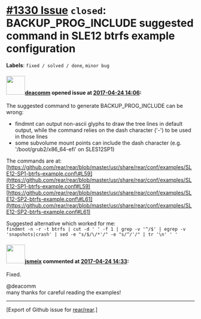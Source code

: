 [\#1330 Issue](https://github.com/rear/rear/issues/1330) `closed`: BACKUP\_PROG\_INCLUDE suggested command in SLE12 btrfs example configuration
===============================================================================================================================================

**Labels**: `fixed / solved / done`, `minor bug`

#### <img src="https://avatars.githubusercontent.com/u/27956786?v=4" width="50">[deacomm](https://github.com/deacomm) opened issue at [2017-04-24 14:06](https://github.com/rear/rear/issues/1330):

The suggested command to generate BACKUP\_PROG\_INCLUDE can be wrong:

-   findmnt can output non-ascii glyphs to draw the tree lines in
    default output, while the command relies on the dash character ('-')
    to be used in those lines
-   some subvolume mount points can include the dash character (e.g.
    '/boot/grub2/x86\_64-efi' on SLES12SP1)

The commands are at:  
[https://github.com/rear/rear/blob/master/usr/share/rear/conf/examples/SLE12-SP1-btrfs-example.conf\#L59](https://github.com/rear/rear/blob/master/usr/share/rear/conf/examples/SLE12-SP1-btrfs-example.conf#L59)  
[https://github.com/rear/rear/blob/master/usr/share/rear/conf/examples/SLE12-SP2-btrfs-example.conf\#L61](https://github.com/rear/rear/blob/master/usr/share/rear/conf/examples/SLE12-SP2-btrfs-example.conf#L61)

Suggested alternative which worked for me:  
`findmnt -n -r -t btrfs | cut -d ' ' -f 1 | grep -v '^/$' | egrep -v 'snapshots|crash' | sed -e "s/$/\/*'/" -e "s/^/'/" | tr '\n' ' '`

#### <img src="https://avatars.githubusercontent.com/u/1788608?u=925fc54e2ce01551392622446ece427f51e2f0ce&v=4" width="50">[jsmeix](https://github.com/jsmeix) commented at [2017-04-24 14:33](https://github.com/rear/rear/issues/1330#issuecomment-296687466):

Fixed.

@deacomm  
many thanks for careful reading the examples!

------------------------------------------------------------------------

\[Export of Github issue for
[rear/rear](https://github.com/rear/rear).\]
